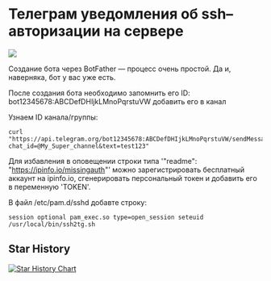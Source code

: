 # Телеграм уведомления об ssh–авторизации на сервере

![](https://raw.githubusercontent.com/pdacity/ssh2tg/master/ssh2tg.gif)


Создание бота через BotFather — процесс очень простой. Да и, наверняка, бот у вас уже есть.

После создания бота необходимо запомнить его ID: bot12345678:ABCDefDHIjkLMnoPqrstuVW добавить его в канал

Узнаем ID канала/группы:
```
curl "https://api.telegram.org/bot12345678:ABCDefDHIjkLMnoPqrstuVW/sendMessage?chat_id=@My_Super_channel&text=test123"
```

Для избавления в оповещении строки типа '"readme": "https://ipinfo.io/missingauth"' можно зарегистрировать бесплатный аккаунт на  ipinfo.io, сгенерировать персональный токен и добавить его в переменную 'TOKEN'. 

В файл /etc/pam.d/sshd добавте строку:

```
session optional pam_exec.so type=open_session seteuid /usr/local/bin/ssh2tg.sh
```

## Star History

[![Star History Chart](https://api.star-history.com/svg?repos=pdacity/ssh2tg&type=Timeline)](https://star-history.com/#pdacity/ssh2tg&Timeline)


